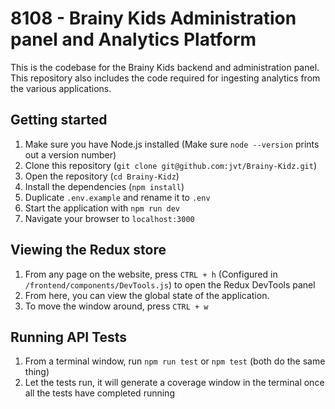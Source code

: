 # 8108 - Brainy Kids Administration panel and Analytics Platform

This is the codebase for the Brainy Kids backend and administration panel. This repository also includes the code required for ingesting analytics from the various applications.

## Getting started

1.  Make sure you have Node.js installed (Make sure `node --version` prints out a version number)
2.  Clone this repository (`git clone git@github.com:jvt/Brainy-Kidz.git`)
3.  Open the repository (`cd Brainy-Kidz`)
4.  Install the dependencies (`npm install`)
5.  Duplicate `.env.example` and rename it to `.env`
6.  Start the application with `npm run dev`
7.  Navigate your browser to `localhost:3000`

## Viewing the Redux store

1.  From any page on the website, press `CTRL + h` (Configured in `/frontend/components/DevTools.js`) to open the Redux DevTools panel
2.  From here, you can view the global state of the application.
3.  To move the window around, press `CTRL + w`

## Running API Tests

1.  From a terminal window, run `npm run test` or `npm test` (both do the same thing)
2.  Let the tests run, it will generate a coverage window in the terminal once all the tests have completed running
